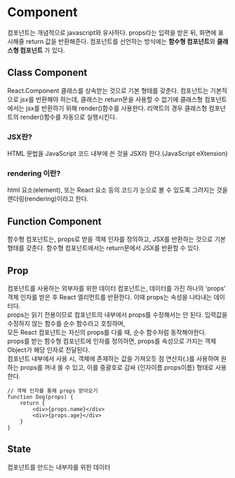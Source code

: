 # Component
컴포넌트는 개념적으로 javascript와 유사하다. props라는 입력을 받은 뒤, 화면에 표시해줄 return 값을 반환해준다.
컴포넌트를 선언하는 방식에는 <strong>함수형 컴포넌트</strong>와 <strong>클래스형 컴포넌트</strong> 가 있다.

## Class Component
React.Component 클래스를 상속받는 것으로 기본 형태를 갖춘다.
컴포넌트는 기본적으로 jsx를 반환해야 하는데, 클래스는 return문을 사용할 수 없기에 클래스형 컴포넌트에서는 jsx를 반환하기 위해 render()함수를 사용한다.
리액트의 경우 클래스형 컴포넌트의 render()함수를 자동으로 실행시킨다.

### JSX란?
HTML 문법을 JavaScript 코드 내부에 쓴 것을 JSX라 한다.(JavaScript eXtension)


### rendering 이란?
html 요소(element), 또는 React 요소 등의 코드가 눈으로 볼 수 있도록 그려지는 것을 렌더링(rendering)이라고 한다.


## Function Component
함수형 컴포넌트는, props로 받을 객체 인자를 정의하고, JSX를 반환하는 것으로 기본 형태를 갖춘다.
함수형 컴포넌트에서는 return문에서 JSX를 반환할 수 있다.

## Prop 
컴포넌트를 사용하는 외부자를 위한 데이터
컴포넌트는, 데이터를 가진 하나의 'props' 객체 인자를 받은 후 React 엘리먼트를 반환한다. 이때 props는 속성을 나타내는 데이터다.<br>
props는 읽기 전용이므로 컴포넌트의 내부에서 props를 수정해서는 안 된다. 입력값을 수정하지 않는 함수를 순수 함수라고 호칭하며,<br> 
모든 React 컴포넌트는 자신의 props를 다룰 때, 순수 함수처럼 동작해야한다.<br>
props를 받는 함수형 컴포넌트에 인자를 정의하면, props를 속성으로 가지는 객체 Object가 해당 인자로 전달된다. <br>
컴포넌트 내부에서 사용 시, 객체에 존재하는 값을 가져오듯 점 연산자(.)를 사용하여 원하는 props를 꺼내 쓸 수 있고, 이를 중괄호로 감싸 {인자이름.props이름} 형태로 사용한다.

```
// 객체 인자를 통해 props 받아오기
function Dog(props) {
	return {
		<div>{props.name}</div>
		<div>{props.age}</div>
	}
}
```


## State
컴포넌트를 만드는 내부자를 위한 데이터

